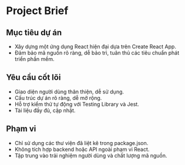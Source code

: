 # Project Brief

## Mục tiêu dự án
- Xây dựng một ứng dụng React hiện đại dựa trên Create React App.
- Đảm bảo mã nguồn rõ ràng, dễ bảo trì, tuân thủ các tiêu chuẩn phát triển phần mềm.

## Yêu cầu cốt lõi
- Giao diện người dùng thân thiện, dễ sử dụng.
- Cấu trúc dự án rõ ràng, dễ mở rộng.
- Hỗ trợ kiểm thử tự động với Testing Library và Jest.
- Tài liệu đầy đủ, cập nhật.

## Phạm vi
- Chỉ sử dụng các thư viện đã liệt kê trong package.json.
- Không tích hợp backend hoặc API ngoài phạm vi React.
- Tập trung vào trải nghiệm người dùng và chất lượng mã nguồn. 